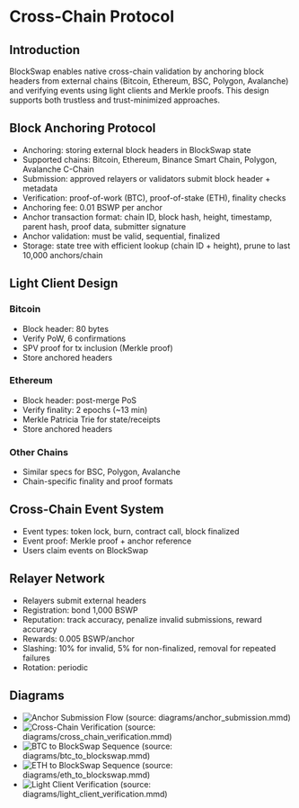 # Cross-Chain Protocol

## Introduction
BlockSwap enables native cross-chain validation by anchoring block headers from external chains (Bitcoin, Ethereum, BSC, Polygon, Avalanche) and verifying events using light clients and Merkle proofs. This design supports both trustless and trust-minimized approaches.

## Block Anchoring Protocol
- Anchoring: storing external block headers in BlockSwap state
- Supported chains: Bitcoin, Ethereum, Binance Smart Chain, Polygon, Avalanche C-Chain
- Submission: approved relayers or validators submit block header + metadata
- Verification: proof-of-work (BTC), proof-of-stake (ETH), finality checks
- Anchoring fee: 0.01 BSWP per anchor
- Anchor transaction format: chain ID, block hash, height, timestamp, parent hash, proof data, submitter signature
- Anchor validation: must be valid, sequential, finalized
- Storage: state tree with efficient lookup (chain ID + height), prune to last 10,000 anchors/chain

## Light Client Design
### Bitcoin
- Block header: 80 bytes
- Verify PoW, 6 confirmations
- SPV proof for tx inclusion (Merkle proof)
- Store anchored headers

### Ethereum
- Block header: post-merge PoS
- Verify finality: 2 epochs (~13 min)
- Merkle Patricia Trie for state/receipts
- Store anchored headers

### Other Chains
- Similar specs for BSC, Polygon, Avalanche
- Chain-specific finality and proof formats

## Cross-Chain Event System
- Event types: token lock, burn, contract call, block finalized
- Event proof: Merkle proof + anchor reference
- Users claim events on BlockSwap

## Relayer Network
- Relayers submit external headers
- Registration: bond 1,000 BSWP
- Reputation: track accuracy, penalize invalid submissions, reward accuracy
- Rewards: 0.005 BSWP/anchor
- Slashing: 10% for invalid, 5% for non-finalized, removal for repeated failures
- Rotation: periodic

## Diagrams
- ![Anchor Submission Flow](../diagrams/anchor_submission.png) (source: diagrams/anchor_submission.mmd)
- ![Cross-Chain Verification](../diagrams/cross_chain_verification.png) (source: diagrams/cross_chain_verification.mmd)
- ![BTC to BlockSwap Sequence](../diagrams/btc_to_blockswap.png) (source: diagrams/btc_to_blockswap.mmd)
- ![ETH to BlockSwap Sequence](../diagrams/eth_to_blockswap.png) (source: diagrams/eth_to_blockswap.mmd)
- ![Light Client Verification](../diagrams/light_client_verification.png) (source: diagrams/light_client_verification.mmd)
